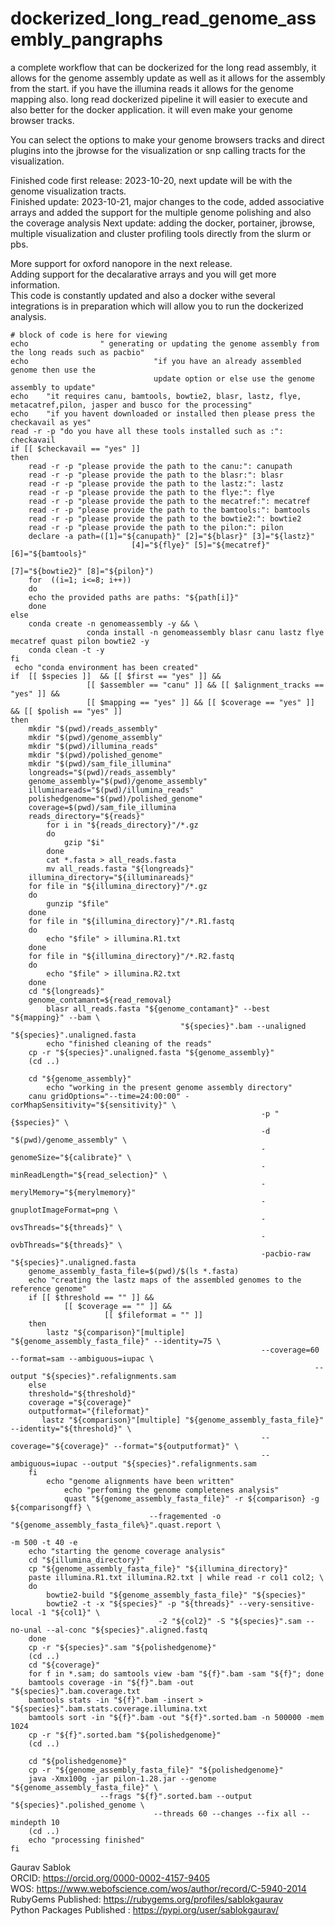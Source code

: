 # dockerized_long_read_genome_assembly_pangraphs
a complete workflow that can be dockerized for the long read assembly, it allows for the genome assembly update as well as it allows for the assembly from the start. if you have the illumina reads it allows for the genome mapping also. long read dockerized pipeline it will easier to execute and also better for the docker application. it will even make your genome browser tracks. 

You can select the options to make your genome browsers tracks and direct plugins into the jbrowse for the visualization or snp calling tracts for the visualization. 

Finished code first release: 2023-10-20, next update will be with the genome visualization tracts. \
Finished update: 2023-10-21, major changes to the code, added associative arrays and added the support for the multiple genome polishing and also the coverage analysis 
Next update: adding the docker, portainer, jbrowse, multiple visualization and cluster profiling tools directly from the slurm or pbs.

More support for oxford nanopore in the next release. \
Adding support for the decalarative arrays and you will get more information. \
This code is constantly updated and also a docker withe several integrations is in preparation which will allow you to run the dockerized analysis. 
```
# block of code is here for viewing
echo                " generating or updating the genome assembly from the long reads such as pacbio"
echo                            "if you have an already assembled genome then use the 
                                update option or else use the genome assembly to update"
echo    "it requires canu, bamtools, bowtie2, blasr, lastz, flye, metacatref,pilon, jasper and busco for the processing"
echo    "if you havent downloaded or installed then please press the checkavail as yes"
read -r -p "do you have all these tools installed such as :": checkavail
if [[ $checkavail == "yes" ]]
then
    read -r -p "please provide the path to the canu:": canupath
    read -r -p "please provide the path to the blasr:": blasr
    read -r -p "please provide the path to the lastz:": lastz
    read -r -p "please provide the path to the flye:": flye
    read -r -p "please provide the path to the mecatref:": mecatref
    read -r -p "please provide the path to the bamtools:": bamtools
    read -r -p "please provide the path to the bowtie2:": bowtie2
    read -r -p "please provide the path to the pilon:": pilon
    declare -a path=([1]="${canupath}" [2]="${blasr}" [3]="${lastz}" 
                           [4]="${flye}" [5]="${mecatref}" [6]="${bamtools}" 
                                                                     [7]="${bowtie2}" [8]="${pilon}")
    for  ((i=1; i<=8; i++))
    do
	echo the provided paths are paths: "${path[i]}"
    done
else
    conda create -n genomeassembly -y && \
                 conda install -n genomeassembly blasr canu lastz flye mecatref quast pilon bowtie2 -y
    conda clean -t -y
fi
 echo "conda environment has been created"
if  [[ $species ]]  && [[ $first == "yes" ]] && 
                 [[ $assembler == "canu" ]] && [[ $alignment_tracks == "yes" ]] &&
                 [[ $mapping == "yes" ]] && [[ $coverage == "yes" ]] && [[ $polish == "yes" ]]
then 
    mkdir "$(pwd)/reads_assembly"
    mkdir "$(pwd)/genome_assembly"
    mkdir "$(pwd)/illumina_reads"
    mkdir "$(pwd)/polished_genome"
    mkdir "$(pwd)/sam_file_illumina"
    longreads="$(pwd)/reads_assembly"
    genome_assembly="$(pwd)/genome_assembly"
    illuminareads="$(pwd)/illumina_reads"
    polishedgenome="$(pwd)/polished_genome"
    coverage=$(pwd)/sam_file_illumina
    reads_directory="${reads}"
        for i in "${reads_directory}"/*.gz
        do 
            gzip "$i"
        done
        cat *.fasta > all_reads.fasta
        mv all_reads.fasta "${longreads}"
    illumina_directory="${illuminareads}"
    for file in "${illumina_directory}"/*.gz
    do 
        gunzip "$file"
    done
    for file in "${illumina_directory}"/*.R1.fastq
    do 
        echo "$file" > illumina.R1.txt
    done
    for file in "${illumina_directory}"/*.R2.fastq
    do 
        echo "$file" > illumina.R2.txt
    done
    cd "${longreads}"
    genome_contamant=${read_removal}
        blasr all_reads.fasta "${genome_contamant}" --best "${mapping}" --bam \
                                      "${species}".bam --unaligned "${species}".unaligned.fasta
        echo "finished cleaning of the reads"
    cp -r "${species}".unaligned.fasta "${genome_assembly}"
    (cd ..)

    cd "${genome_assembly}"
        echo "working in the present genome assembly directory"
    canu gridOptions="--time=24:00:00" -corMhapSensitivity="${sensitivity}" \
                                                        -p "{$species}" \
                                                        -d "$(pwd)/genome_assembly" \
                                                        -genomeSize="${calibrate}" \
                                                        -minReadLength="${read_selection}" \
                                                        -merylMemory="${merylmemory}" 
                                                        -gnuplotImageFormat=png \
                                                        -ovsThreads="${threads}" \
                                                        -ovbThreads="${threads}" \
                                                        -pacbio-raw "${species}".unaligned.fasta
    genome_assembly_fasta_file=$(pwd)/$(ls *.fasta)
    echo "creating the lastz maps of the assembled genomes to the reference genome"
    if [[ $threshold == "" ]] &&
            [[ $coverage == "" ]] &&
                     [[ $fileformat = "" ]]
    then
        lastz "${comparison}"[multiple] "${genome_assembly_fasta_file}" --identity=75 \
                                                        --coverage=60 --format=sam --ambiguous=iupac \
                                                                    --output "${species}".refalignments.sam
    else
    threshold="${threshold}"
    coverage ="${coverage}"
    outputformat="{fileformat}"
       lastz "${comparison}"[multiple] "${genome_assembly_fasta_file}" --identity="${threshold}" \
                                                        --coverage="${coverage}" --format="${outputformat}" \
                                                        --ambiguous=iupac --output "${species}".refalignments.sam
    fi
        echo "genome alignments have been written" 
            echo "perfoming the genome completenes analysis"
            quast "${genome_assembly_fasta_file}" -r ${comparison} -g ${comparisongff} \
                               --fragemented -o "${genome_assembly_fasta_file%}".quast.report \
                                                                                       -m 500 -t 40 -e
    echo "starting the genome coverage analysis"
    cd "${illumina_directory}"
    cp "${genome_assembly_fasta_file}" "${illumina_directory}"
    paste illumina.R1.txt illumina.R2.txt | while read -r col1 col2; \
    do 
        bowtie2-build "${genome_assembly_fasta_file}" "${species}"
        bowtie2 -t -x "${species}" -p "${threads}" --very-sensitive-local -1 "${col1}" \
                                 -2 "${col2}" -S "${species}".sam --no-unal --al-conc "${species}".aligned.fastq 
    done
    cp -r "${species}".sam "${polishedgenome}"
    (cd ..) 
    cd "${coverage}"
    for f in *.sam; do samtools view -bam "${f}".bam -sam "${f}"; done
    bamtools coverage -in "${f}".bam -out "${species}".bam.coverage.txt
    bamtools stats -in "${f}".bam -insert > "${species}".bam.stats.coverage.illumina.txt
    bamtools sort -in "${f}".bam -out "${f}".sorted.bam -n 500000 -mem 1024 
    cp -r "${f}".sorted.bam "${polishedgenome}"
    (cd ..)

    cd "${polishedgenome}"
    cp -r "${genome_assembly_fasta_file}" "${polishedgenome}"
    java -Xmx100g -jar pilon-1.28.jar --genome "${genome_assembly_fasta_file}" \
                    --frags "${f}".sorted.bam --output "${species}".polished_genome \
                                --threads 60 --changes --fix all --mindepth 10
    (cd ..)
    echo "processing finished"
fi
```



Gaurav Sablok \
ORCID: https://orcid.org/0000-0002-4157-9405 \
WOS: https://www.webofscience.com/wos/author/record/C-5940-2014 \
RubyGems Published: https://rubygems.org/profiles/sablokgaurav \
Python Packages Published : https://pypi.org/user/sablokgaurav/
